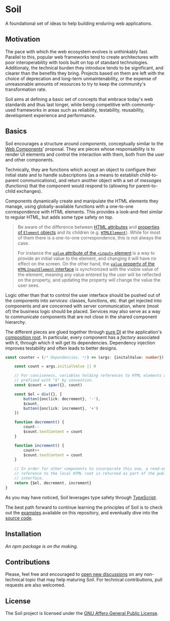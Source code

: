 # Soil

A foundational set of ideas to help building enduring web applications.

## Motivation
The pace with which the web ecosystem evolves is unthinkably fast. Parallel to
this, popular web frameworks tend to create architectures with poor
interoperability with tools built on top of standard technologies. Additionaly,
the technical burden they introduce tends to be significant, and clearer than
the benefits they bring. Projects based on them are left with the choice of
deprecation and long-term unmaintenability, or the expense of unreasonable
amounts of resources to try to keep the community's transformation rate.

Soil aims at defining a basic set of concepts that embrace today's web standards
and thus last longer, while being competitive with commonly-used frameworks in
areas such as reliability, testability, reusability, development experience and
performance.

## Basics
Soil encourages a structure around *components*, conceptually similar to the
[Web Components](https://developer.mozilla.org/en-US/docs/Web/Web_Components)'
proposal. They are pieces whose responsability is to render UI elements and
control the interaction with them, both from the user and other components.

Technically, they are functions which accept an object to configure their
initial state and to handle subscriptions (as a means to establish
child-to-parent communications), and return another object with a set of
*messages* (functions) that the component would respond to (allowing for
parent-to-child exchanges).

Components dynamically create and manipulate the HTML elements they manage,
using globally-available functions with a one-to-one correspondence with HTML
elements. This provides a look-and-feel similar to regular HTML, but adds some
type safety on top.

> Be aware of the difference between [HTML attributes](https://developer.mozilla.org/en-US/docs/Web/HTML/Attributes)
> and [properties of `Element` objects](https://developer.mozilla.org/en-US/docs/Web/API/Element)
> and its children (e.g. [`HTMLElement`](https://developer.mozilla.org/en-US/docs/Web/API/HTMLElement)).
> While for most of them there is a one-to-one correspondence, this is not
> always the case.
>
> For instance the [`value` attribute of the `<input>` element](https://developer.mozilla.org/en-US/docs/Web/HTML/Element/input#attr-value)
> is a way to provide an initial value to the element, and changing it will have
> no effect on the screen. On the other hand, the [`value` property of the
> `HTMLInputElement` interface](https://developer.mozilla.org/en-US/docs/Web/API/HTMLInputElement#Properties)
> is synchronized with the visible value of the element, meaning any value
> entered by the user will be reflected on the property, and updating the
> property will change the value the user sees.

Logic other than that to control the user interface should be pushed out of the
components into *services*: classes, functions, etc. that get injected into
components and are concerned with server communication, where (most of) the
business logic should be placed. Services may also serve as a way to communicate
components that are not close in the shared component hierarchy.

The different pieces are glued together through [pure DI](http://blog.ploeh.dk/2014/06/10/pure-di/)
at the application's [composition root](http://blog.ploeh.dk/2011/07/28/CompositionRoot/).
In particular, every component has a *factory* associated with it, through which
it will get its dependencies. Dependency injection improves testability and
often leads to better designs.

```typescript
const counter = (/* Dependencies. */) => (args: {initalValue: number}) {

    const count = args.initialValue || 0

    // For conciseness, variables holding references to HTML elements are
    // prefixed with "$" by convention.
    const $count = span({}, count)

    const $el = div({}, [
        button({onclick: decrement}, '-'),
        $count,
        button({onclick: increment}, '+')
    ])

    function decrement() {
        count--
        $count.textContent = count
    }

    function increment() {
        count++
        $count.textContent = count
    }

    // In order for other components to incorporate this one, a read-only
    // reference to the local HTML root is returned as part of the public
    // interface.
    return {$el, decrement, increment}
}
```

As you may have noticed, Soil leverages type safety through [TypeScript](https://www.typescriptlang.org/).

The best path forward to continue learning the principles of Soil is to check
out the [examples](https://github.com/inad9300/Soil/tree/master/examples/)
available on this repository, and eventually dive into the [source code](https://github.com/inad9300/Soil/tree/master/src).

## Installation
*An npm package is on the making.*

## Contributions
Please, feel free and encouraged to [open new discussions](https://github.com/inad9300/Soil/issues)
on any non-technical topic that may help maturing Soil. For technical
contributions, pull requests are also welcomed.

## License
The Soil project is licensed under the [GNU Affero General Public License](https://github.com/inad9300/Soil/blob/master/LICENSE).
